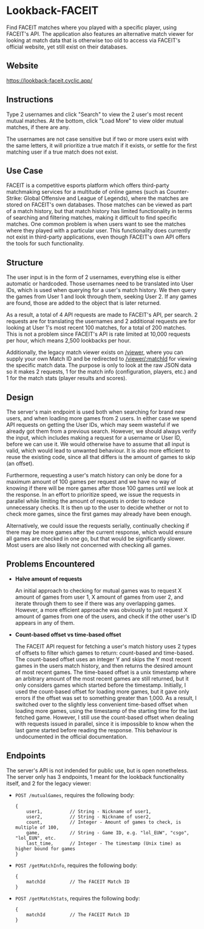 # Lookback-FACEIT
Find FACEIT matches where you played with a specific player, using FACEIT's API. The application also features an alternative match viewer for looking at match data that is otherwise too old to access via FACEIT's official website, yet still exist on their databases. 

## Website

https://lookback-faceit.cyclic.app/

## Instructions

Type 2 usernames and click "Search" to view the 2 user's most recent mutual matches. At the bottom, click "Load More" to view older mutual matches, if there are any.

The usernames are not case sensitive but if two or more users exist with the same letters, it will prioritize a true match if it exists, or settle for the first matching user if a true match does not exist.

## Use Case

FACEIT is a competitive esports platform which offers third-party matchmaking services for a multitude of online games (such as Counter-Strike: Global Offensive and League of Legends), where the matches are stored on FACEIT's own databases. Those matches can be viewed as part of a match history, but that match history has limited functionality in terms of searching and filtering matches, making it difficult to find specific matches. One common problem is when users want to see the matches where they played with a particular user. This functionality does currently not exist in third-party applications, even though FACEIT's own API offers the tools for such functionality.

## Structure

The user input is in the form of 2 usernames, everything else is either automatic or hardcoded. Those usernames need to be translated into User IDs, which is used when querying for a user's match history. We then query the games from User 1 and look through them, seeking User 2. If any games are found, those are added to the object that is later returned.

As a result, a total of 4 API requests are made to FACEIT's API, per search. 2 requests are for translating the usernames and 2 additional requests are for looking at User 1's most recent 100 matches, for a total of 200 matches. This is not a problem since FACEIT's API is rate limited at 10,000 requests per hour, which means 2,500 lookbacks per hour.

Additionally, the legacy match viewer exists on [/viewer](https://lookback-faceit.cyclic.app/viewer), where you can supply your own Match ID and be redirected to [/viewer/:matchId](https://lookback-faceit.cyclic.app/viewer/1-8a09ccdb-cbc1-43d1-a14c-60e010ad0397) for viewing the specific match data. The purpose is only to look at the raw JSON data so it makes 2 requests, 1 for the match info (configuration, players, etc.) and 1 for the match stats (player results and scores).

## Design

The server's main endpoint is used both when searching for brand new users, and when loading more games from 2 users. In either case we spend API requests on getting the User IDs, which may seem wasteful if we already got them from a previous search. However, we should always verify the input, which includes making a request for a username or User ID, before we can use it. We would otherwise have to assume that all input is valid, which would lead to unwanted behaviour. It is also more efficient to reuse the existing code, since all that differs is the amount of games to skip (an offset).

Furthermore, requesting a user's match history can only be done for a maximum amount of 100 games per request and we have no way of knowing if there will be more games after those 100 games until we look at the response. In an effort to prioritize speed, we issue the requests in parallel while limiting the amount of requests in order to reduce unnecessary checks. It is then up to the user to decide whether or not to check more games, since the first games may already have been enough.

Alternatively, we could issue the requests serially, continually checking if there may be more games after the current response, which would ensure all games are checked in one go, but that would be significantly slower. Most users are also likely not concerned with checking all games.

## Problems Encountered

* **Halve amount of requests**

    An initial approach to checking for mutual games was to request X amount of games from user 1, X amount of games from user 2, and iterate through them to see if there was any overlapping games. However, a more efficient approache was obviously to just request X amount of games from one of the users, and check if the other user's ID appears in any of them.

* **Count-based offset vs time-based offset**

    The FACEIT API request for fetching a user's match history uses 2 types of offsets to filter which games to return: count-based and time-based. The count-based offset uses an integer Y and skips the Y most recent games in the users match history, and then returns the desired amount of most recent games. The time-based offset is a unix timestamp where an arbitrary amount of the most recent games are still returned, but it only considers games which started before the timestamp. Initially, I used the count-based offset for loading more games, but it gave only errors if the offset was set to something greater than 1,000. As a result, I switched over to the slightly less convenient time-based offset when loading more games, using the timestamp of the starting time for the last fetched game. However, I still use the count-based offset when dealing with requests issued in parallel, since it is impossible to know when the last game started before reading the response. This behaviour is undocumented in the official documentation.

## Endpoints

The server's API is not indended for public use, but is open nonetheless. The server only has 3 endpoints, 1 meant for the lookback functionality itself, and 2 for the legacy viewer:

*   `POST /mutualGames`, requires the following body:
    
    ```
    {
        user1,          // String - Nickname of user1,
        user2,          // String - Nickname of user2,
        count,          // Integer - Amount of games to check, is multiple of 100,
        game,           // String - Game ID, e.g. "lol_EUW", "csgo", "lol_EUN", etc.
        last_time,      // Integer - The timestamp (Unix time) as higher bound for games
    }
    ```

*   `POST /getMatchInfo`, requires the following body:
    
    ```
    {
        matchId         // The FACEIT Match ID
    }
    ```

*   `POST /getMatchStats`, requires the following body:
    
    ```
    {
        matchId         // The FACEIT Match ID
    }
    ```

